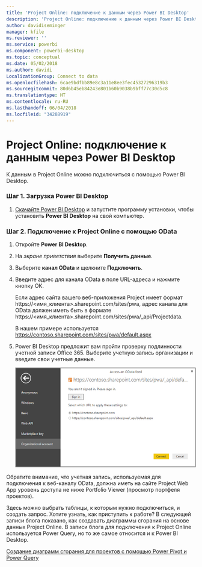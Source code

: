 ```yaml
---
title: 'Project Online: подключение к данным через Power BI Desktop'
description: 'Project Online: подключение к данным через Power BI Desktop'
author: davidiseminger
manager: kfile
ms.reviewer: ''
ms.service: powerbi
ms.component: powerbi-desktop
ms.topic: conceptual
ms.date: 05/02/2018
ms.author: davidi
LocalizationGroup: Connect to data
ms.openlocfilehash: 6cae9bdfbb89e8c3a11e8ee3fec45327296319b3
ms.sourcegitcommit: 80d6b45eb84243e801b60b9038b9bff77c30d5c8
ms.translationtype: HT
ms.contentlocale: ru-RU
ms.lasthandoff: 06/04/2018
ms.locfileid: "34288919"
---
```

# <a name="project-online-connect-to-data-through-power-bi-desktop"></a>Project Online: подключение к данным через Power BI Desktop
К данным в Project Online можно подключиться с помощью Power BI Desktop.

### <a name="step-1-download-power-bi-desktop"></a>Шаг 1. Загрузка Power BI Desktop
1. [Скачайте Power BI Desktop](http://go.microsoft.com/fwlink/?LinkID=521662) и запустите программу установки, чтобы установить **Power BI Desktop** на свой компьютер.

### <a name="step-2-connect-to-project-online-with-odata"></a>Шаг 2. Подключение к Project Online с помощью OData
1. Откройте **Power BI Desktop**.
2. На *экране приветствия* выберите **Получить данные**.
3. Выберите **канал OData** и щелкните **Подключить**.
4. Введите адрес для канала OData в поле URL-адреса и нажмите кнопку ОК.
   
   Если адрес сайта вашего веб-приложения Project имеет формат https://\<имя_клиента\>.sharepoint.com/sites/pwa, адрес канала для OData должен иметь быть в формате https://\<имя_клиента\>.sharepoint.com/sites/pwa/\_api/Projectdata.
   
   В нашем примере используется https://contoso.sharepoint.com/sites/pwa/default.aspx
5. Power BI Desktop предложит вам пройти проверку подлинности учетной записи Office 365. Выберите учетную запись организации и введите свои учетные данные.
   
   ![](media/desktop-project-online-connect-to-data/image.png)

Обратите внимание, что учетная запись, используемая для подключения к веб-каналу OData, должна иметь на сайте Project Web App уровень доступа не ниже Portfolio Viewer (просмотр портфеля проектов). 

Здесь можно выбрать таблицы, к которым нужно подключиться, и создать запрос.  Хотите узнать, как приступить к работе?  В следующей записи блога показано, как создавать диаграммы сгорания на основе данных Project Online.  В записи блога для подключения к Project Online используется Power Query, но то же самое относится и к Power BI Desktop.

[Создание диаграмм сгорания для проектов с помощью Power Pivot и Power Query](http://blogs.office.com/2014/03/24/creating-burndown-charts-for-project-using-power-pivot-and-power-query/)

